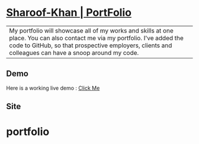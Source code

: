 # [ Sharoof-Khan | PortFolio](https://abhishek001-portfolio.netlify.app/)

<table>
<tr>
<td>
 My portfolio will showcase all of my works and skills at one place. You can also contact me via my portfolio.
  I've added the code to GitHub, so that prospective employers, clients and colleagues can have a snoop around my code.
</td>
</tr>
</table>


## Demo
Here is a working live demo :  [Click Me](https://abhishek001-portfolio.netlify.app/)


## Site


# portfolio
